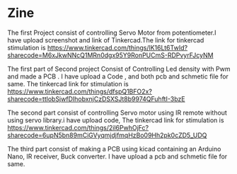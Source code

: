# Zine

The first Project consist of controlling Servo Motor from potentiometer.I have upload screenshot and link of Tinkercad.The link for tinkercad stimulation  is https://www.tinkercad.com/things/lK16Lt6TwId?sharecode=M6xJkwNNcQ1MRn0dgx95Y9RonPUCmS-RDPvyrFJcyNM  

The first part of Second project Consist of Controlling Led density with Pwm and made a PCB . I have upload a Code , and both pcb and schmetic file for same.
The tinkercad link for stimulation  is https://www.tinkercad.com/things/dfspQ1BFO2x?sharecode=ttlobSjwfDIhobxnjCzDSXSJt8b9974QFuhftI-3bzE

The second part consist of controlling Servo motor using IR remote without using servo library.i have upload code, The tinkercad link for stimulation is
https://www.tinkercad.com/things/2il6PwhOjFc?sharecode=6upN5bn89mCiGVyqmjdjfmqHzBo09Hh2pk0cZD5_UDQ

The third part consist of making a PCB using kicad containing an Arduino Nano, IR receiver, Buck converter. I have upload a pcb and schmetic file for same.

